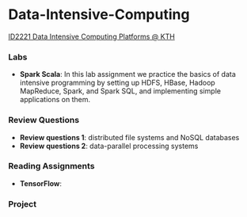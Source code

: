 # Data-Intensive-Computing
[ID2221 Data Intensive Computing Platforms @ KTH](https://id2221kth.github.io)

### Labs
* **Spark Scala**: In this lab assignment we practice the basics of data intensive programming by setting up HDFS, HBase, Hadoop MapReduce, Spark, and Spark SQL, and implementing simple applications on them.  

### Review Questions
* **Review questions 1**: distributed file systems and NoSQL databases
* **Review questions 2**: data-parallel processing systems

### Reading Assignments
* **TensorFlow**:

### Project
